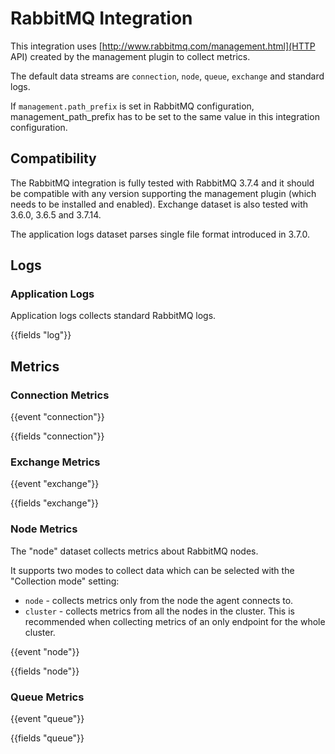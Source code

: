 # RabbitMQ Integration

This integration uses [http://www.rabbitmq.com/management.html](HTTP API) created by the management plugin to collect metrics.

The default data streams are `connection`, `node`, `queue`, `exchange` and standard logs.

If `management.path_prefix` is set in RabbitMQ configuration, management_path_prefix has to be set to the same value
in this integration configuration.

## Compatibility

The RabbitMQ integration is fully tested with RabbitMQ 3.7.4 and it should be compatible with any version supporting
the management plugin (which needs to be installed and enabled). Exchange dataset is also tested with 3.6.0, 3.6.5 and 3.7.14.

The application logs dataset parses single file format introduced in 3.7.0.

## Logs

### Application Logs

Application logs collects standard RabbitMQ logs.

{{fields "log"}}

## Metrics

### Connection Metrics

{{event "connection"}}

{{fields "connection"}}

### Exchange Metrics

{{event "exchange"}}

{{fields "exchange"}}

### Node Metrics

The "node" dataset collects metrics about RabbitMQ nodes.

It supports two modes to collect data which can be selected with the "Collection mode" setting:

* `node` - collects metrics only from the node the agent connects to.
* `cluster` - collects metrics from all the nodes in the cluster. This is recommended when collecting metrics of an only endpoint for the whole cluster.

{{event "node"}}

{{fields "node"}}

### Queue Metrics

{{event "queue"}}

{{fields "queue"}}